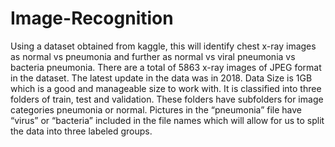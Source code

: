 # Image-Recognition

Using a dataset obtained from kaggle, this will identify chest x-ray images as normal vs pneumonia and further as normal vs viral pneumonia vs bacteria pneumonia. There are a total of 5863 x-ray images of JPEG format in the dataset. The latest update in the data was in 2018. Data Size is 1GB which is a good and manageable size to work with. It is classified into three folders of train, test and validation. These folders have subfolders for image categories pneumonia or normal. Pictures in the “pneumonia” file have “virus” or “bacteria” included in the file names which will allow for us to split the data into three labeled groups.  
 
